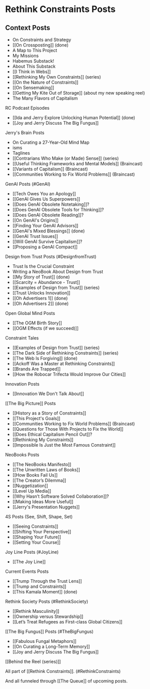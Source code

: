 # Rethink Constraints Posts

## Context Posts
- On Constraints and Strategy 
- [[On Crossposting]] (done) 
- A Map to This Project  
- My Missions 
- Habemus Substack! 
- About This Substack 
- [[I Think in Webs]] 
- [[Rethinking My Own Constraints]] (series) 
- [[On the Nature of Constraints]] 
- [[On Sensemaking]] 
- [[Getting My Kite Out of Storage]] (about my new speaking reel) 
- The Many Flavors of Capitalism 

RC Podcast Episodes
- [[Ida and Jerry Explore Unlocking Human Potential]] (done) 
- [[Joy and Jerry Discuss The Big Fungus]] 

Jerry's Brain Posts 
- On Curating a 27-Year-Old Mind Map 
- isms 
- Taglines 
- [[Contrarians Who Make (or Made) Sense]] (series) 
- [[Useful Thinking Frameworks and Mental Models]] (Braincast) 
- [[Variants of Capitalism]] (Braincast) 
- [[Communities Working to Fix World Problems]] (Braincast) 

GenAI Posts (#GenAI)
- [[Tech Owes You an Apology]] 
- [[GenAI Gives Us Superpowers]] 
- [[Does GenAI Obsolete Notetaking]]? 
- [[Does GenAI Obsolete Tools for Thinking]]? 
- [[Does GenAI Obsolete Reading]]? 
- [[On GenAI's Origins]] 
- [[Finding Your GenAI Advisors]] 
- [[GenAI's Mixed Blessings]] (done) 
- [[GenAI Trust Issues]] 
- [[Will GenAI Survive Capitalism]]? 
- [[Proposing a GenAI Compact]] 

Design from Trust Posts (#DesignfromTrust)
- Trust Is the Crucial Constraint 
- Writing a NeoBook About Design from Trust 
- [[My Story of Trust]] (done) 
- [[Scarcity = Abundance - Trust]] 
- [[Examples of Design from Trust]] (series) 
- [[Trust Unlocks Innovation]] 
- [[Oh Advertisers 1]] (done) 
- [[Oh Advertisers 2]] (done) 

Open Global Mind Posts
- [[The OGM Birth Story]] 
- [[OGM Effects (if we succeed)]] 

Constraint Tales 
- [[Examples of Design from Trust]] (series) 
- [[The Dark Side of Rethinking Constraints]] (series) 
- [[The Web Is Forgiving]] (done) 
- [[Ackoff Was a Master at Rethinking Constraints]] 
- [[Brands Are Trapped]] 
- [[How the Robocar Trifecta Would Improve Our Cities]] 

Innovation Posts 
- [[Innovation We Don't Talk About]] 

[[The Big Picture]] Posts
- [[History as a Story of Constraints]] 
- [[This Project's Goals]] 
- [[Communities Working to Fix World Problems]] (Braincast) 
- [[Questions for Those With Projects to Fix the World]] 
- [[Does Ethical Capitalism Pencil Out]]? 
- [[Rethinking My Constraints]] 
- [[Impossible Is Just the Most Famous Constraint]] 

NeoBooks Posts
- [[The NeoBooks Manifesto]] 
- [[The Unwritten Laws of Books]] 
- [[How Books Fail Us]] 
- [[The Creator’s Dilemma]] 
- [[Nuggetization]] 
- [[Level Up Media]] 
- [[Why Hasn’t Software Solved Collaboration]]? 
- [[Making Ideas More Useful]] 
- [[Jerry's Presentation Nuggets]] 

4S Posts (See, Shift, Shape, Set) 
- [[Seeing Constraints]] 
- [[Shifting Your Perspective]] 
- [[Shaping Your Future]] 
- [[Setting Your Course]] 

Joy Line Posts (#JoyLine) 
- [[The Joy Line]] 

Current Events Posts 
- [[Trump Through the Trust Lens]] 
- [[Trump and Constraints]] 
- [[This Kamala Moment]] (done) 

Rethink Society Posts (#RethinkSociety)
- [[Rethink Masculinity]] 
- [[Ownership versus Stewardship]] 
- [[Let’s Treat Refugees as First-class Global Citizens]] 

[[The Big Fungus]] Posts (#TheBigFungus)
- [[Fabulous Fungal Metaphors]] 
- [[On Curating a Long-Term Memory]] 
- [[Joy and Jerry Discuss The Big Fungus]] 

[[Behind the Reel (series)]] 

All part of [[Rethink Constraints]]. (#RethinkConstraints)

And all funneled through [[The Queue]] of upcoming posts. 
